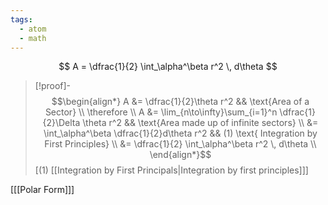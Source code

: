 ```yaml
---
tags:
  - atom
  - math
---
```

$$ A = \dfrac{1}{2} \int_\alpha^\beta r^2 \, d\theta $$
> [!proof]-
> $$\begin{align*}
> 	A &= \dfrac{1}{2}\theta r^2  && \text{Area of a Sector} \\
> 	\therefore \\
> 	A &= \lim_{n\to\infty}\sum_{i=1}^n \dfrac{1}{2}\Delta \theta r^2 && \text{Area made up of infinite sectors} \\
> 	&= \int_\alpha^\beta \dfrac{1}{2}d\theta r^2 && (1) \text{ Integration by First Principles} \\
> 	&= \dfrac{1}{2} \int_\alpha^\beta r^2 \, d\theta \\
> \end{align*}$$
> \[$(1)$ [[Integration by First Principals|Integration by first principles]]\]

\[[[Polar Form]]\]